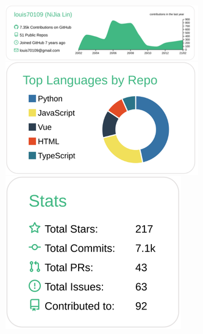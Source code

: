 [![](https://raw.githubusercontent.com/louis70109/louis70109/master/profile-summary-card-output/vue/0-profile-details.svg)](https://nijialin.com)
[![](https://raw.githubusercontent.com/louis70109/louis70109/master/profile-summary-card-output/vue/1-repos-per-language.svg)](https://nijialin.com)
[![](https://raw.githubusercontent.com/louis70109/louis70109/master/profile-summary-card-output/vue/3-stats.svg)](https://nijialin.com)
